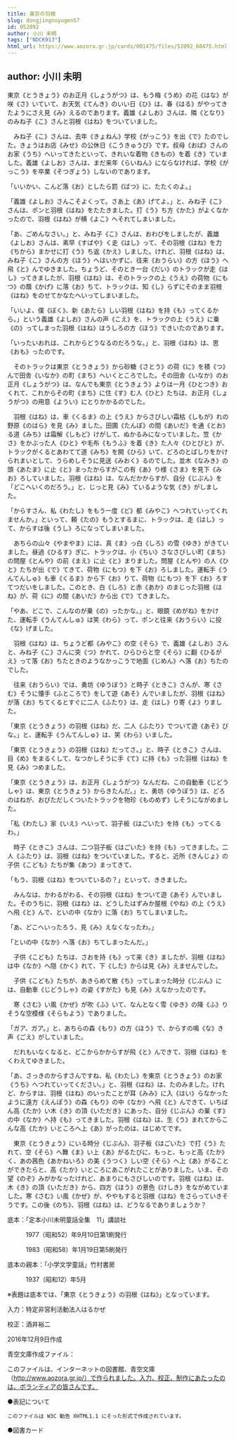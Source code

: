 ```yaml
---
title: 東京の羽根
slug: dongjingnoyugen57
id: 052092
author: 小川 未明
tags: ["NDCK913"]
html_url: https://www.aozora.gr.jp/cards/001475/files/52092_60475.html
---
```


## author: 小川 未明

東京《とうきょう》のお正月《しょうがつ》は、もう梅《うめ》の花《はな》が咲《さ》いていて、お天気《てんき》のいい日《ひ》は、春《はる》がやってきたようにさえ見《み》えるのであります。義雄《よしお》さんは、隣《となり》のみね子《こ》さんと羽根《はね》をついていました。

　みね子《こ》さんは、去年《きょねん》学校《がっこう》を出《で》たのでした。きょうはお店《みせ》の公休日《こうきゅうび》です。叔母《おば》さんのお家《うち》へいってきたといって、きれいな着物《きもの》を着《き》ていました。義雄《よしお》さんは、まだ来年《らいねん》にならなければ、学校《がっこう》を卒業《そつぎょう》しないのであります。

「いいかい、こんど落《お》としたら罰《ばつ》に、たたくのよ。」

「義雄《よしお》さんこそよくって。さあ上《あ》げてよ。」と、みね子《こ》さんは、ポンと羽根《はね》をたたきました。打《う》ち方《かた》がよくなかったので、羽根《はね》が横《よこ》へそれてしまいました。

「あ、ごめんなさい。」と、みね子《こ》さんは、おわびをしましたが、義雄《よしお》さんは、素早《すばや》く走《はし》って、その羽根《はね》を力《ちから》まかせに打《う》ち返《かえ》しました。けれど、羽根《はね》は、みね子《こ》さんの方《ほう》へはいかずに、往来《おうらい》の方《ほう》へ飛《と》んでゆきました。ちょうど、そのとき一台《だい》のトラックが走《はし》ってきましたが、羽根《はね》は、そのトラックの上《うえ》の荷物《にもつ》の蔭《かげ》に落《お》ちて、トラックは、知《し》らずにそのまま羽根《はね》をのせてかなたへいってしまいました。

「いいよ、僕《ぼく》、新《あたら》しい羽根《はね》を持《も》ってくるから。」という義雄《よしお》さんの声《こえ》を、トラックの上《うえ》に乗《の》ってしまった羽根《はね》はうしろの方《ほう》できいたのであります。

「いったいおれは、これからどうなるのだろうな。」と、羽根《はね》は、思《おも》ったのです。

　そのトラックは東京《とうきょう》から砂糖《さとう》の荷《に》を積《つ》んで田舎《いなか》の町《まち》へいくところでした。その田舎《いなか》のお正月《しょうがつ》は、なんでも東京《とうきょう》よりは一月《ひとつき》おくれて、これからその町《まち》に住《す》む人《ひと》たちは、お正月《しょうがつ》の用意《ようい》にとりかかるのでした。

　羽根《はね》は、車《くるま》の上《うえ》からさびしい霜枯《しもが》れの野原《のはら》を見《み》ました。田圃《たんぼ》の間《あいだ》を通《とお》る道《みち》は霜解《しもど》けがして、ぬかるみになっていました。笠《かさ》をかぶった人《ひと》や毛布《もうふ》を着《き》た人々《ひとびと》が、トラックがくるとあわてて道《みち》を開《ひら》いて、どろのとばしりをかけられまいとして、うらめしそうに見送《みおく》るのでした。並木《なみき》の頭《あたま》に止《と》まったからすがこの有《あ》り様《さま》を見下《みお》ろしていました。羽根《はね》は、なんだかからすが、自分《じぶん》を「どこへいくのだろう。」と、じっと見《み》ているような気《き》がしました。

「からすさん、私《わたし》をもう一度《ど》都《みやこ》へつれていってくれませんか。」といって、頼《たの》もうとするまに、トラックは、走《はし》って、からすは後《うし》ろになってしまいました。

　あちらの山々《やまやま》には、真《ま》っ白《しろ》の雪《ゆき》がきていました。昼過《ひるす》ぎに、トラックは、小《ちい》さなさびしい町《まち》の問屋《とんや》の前《まえ》に止《と》まりました。問屋《とんや》の人《ひと》たちが出《で》てきて、荷物《にもつ》を下《お》ろしました。運転手《うんてんしゅ》も車《くるま》から下《お》りて、荷物《にもつ》を下《お》ろすてつだいをしました。このとき、白《しろ》と赤《あか》のまじった羽根《はね》が、荷《に》の間《あいだ》から出《で》てきました。

「やあ、どこで、こんなのが乗《の》ったかな。」と、眼鏡《めがね》をかけた、運転手《うんてんしゅ》は笑《わら》って、ポンと往来《おうらい》に投《な》げました。

　羽根《はね》は、ちょうど都《みやこ》の空《そら》で、義雄《よしお》さんと、みね子《こ》さんに突《つ》かれて、ひらひらと空《そら》に翻《ひるがえ》って落《お》ちたときのようなかっこうで地面《じめん》へ落《お》ちたのでした。

　往来《おうらい》では、勇坊《ゆうぼう》と時子《ときこ》さんが、寒《さむ》そうに懐手《ふところで》をして遊《あそ》んでいましたが、羽根《はね》が落《お》ちてくるとすぐに二人《ふたり》は、走《はし》り寄《よ》りました。

「東京《とうきょう》の羽根《はね》だ、二人《ふたり》でついて遊《あそ》びな。」と、運転手《うんてんしゅ》は、笑《わら》いました。

「東京《とうきょう》の羽根《はね》だってさ。」と、時子《ときこ》さんは、目《め》をまるくして、なつかしそうに手《て》に持《も》った羽根《はね》を見《み》つめました。

「東京《とうきょう》は、お正月《しょうがつ》なんだね、この自動車《じどうしゃ》は、東京《とうきょう》からきたんだ。」と、勇坊《ゆうぼう》は、どろのはねが、おびただしくついたトラックを物珍《ものめず》しそうにながめました。

「私《わたし》家《いえ》へいって、羽子板《はごいた》を持《も》ってくるわ。」

　時子《ときこ》さんは、二つ羽子板《はごいた》を持《も》ってきました。二人《ふたり》は、羽根《はね》をついていました。すると、近所《きんじょ》の子供《こども》たちが集《あつ》まってきて、

「もう、羽根《はね》をついているの？」といって、ききました。

　みんなは、かわるがわる、その羽根《はね》をついて遊《あそ》んでいました。そのうちに、羽根《はね》は、どうしたはずみか屋根《やね》の上《うえ》へ飛《と》んで、といの中《なか》に落《お》ちてしまいました。

「あ、どこへいったろう、見《み》えなくなったわ。」

「といの中《なか》へ落《お》ちてしまったんだ。」

　子供《こども》たちは、さおを持《も》って来《き》ましたが、羽根《はね》は中《なか》へ隠《かく》れて、下《した》からは見《み》えませんでした。

　子供《こども》たちが、あきらめて散《ち》ってしまった時分《じぶん》には、自動車《じどうしゃ》の姿《すがた》も見《み》えなかったのです。

　寒《さむ》い風《かぜ》が吹《ふ》いて、なんとなく雪《ゆき》の降《ふ》りそうな空模様《そらもよう》でありました。

「ガア、ガア。」と、あちらの森《もり》の方《ほう》で、からすの鳴《な》き声《ごえ》がしていました。

　だれもいなくなると、どこからかからすが飛《と》んできて、羽根《はね》をくわえてゆきました。

「あ、さっきのからすさんですね、私《わたし》を東京《とうきょう》のお家《うち》へつれていってください。」と、羽根《はね》は、たのみました。けれど、からすは、羽根《はね》のいったことが耳《みみ》に入《はい》らなかったように遠方《えんぽう》の森《もり》の中《なか》へ飛《と》んできて、いちばん高《たか》い木《き》の頂《いただき》にあった、自分《じぶん》の巣《す》の中《なか》へ持《も》ってきました。羽根《はね》は、生《う》まれてからこんな高《たか》いところへ上《あ》がったのは、はじめてです。

　東京《とうきょう》にいる時分《じぶん》、羽子板《はごいた》で打《う》たれて、空《そら》へ舞《ま》い上《あ》がるたびに、もっと、もっと高《たか》く、あの茜色《あかねいろ》の美《うつく》しい空《そら》へ上《あ》がることができたらと、高《たか》いところにあこがれたことがありました。いま、その望《のぞ》みがかなったけれど、あまりにもさびしいのです。羽根《はね》は、木《き》の頂《いただき》から、四方《ほう》の景色《けしき》をながめていました。寒《さむ》い風《かぜ》が、ややもすると羽根《はね》をさらっていきそうです。この後《のち》、羽根《はね》は、どうなるでありましょうか？













底本：「定本小川未明童話全集　11」講談社

　　　1977（昭和52）年9月10日第1刷発行

　　　1983（昭和58）年1月19日第5刷発行

底本の親本：「小学文学童話」竹村書房

　　　1937（昭和12）年5月

※表題は底本では、「東京《とうきょう》の羽根《はね》」となっています。

入力：特定非営利活動法人はるかぜ

校正：酒井裕二

2016年12月9日作成

青空文庫作成ファイル：

このファイルは、インターネットの図書館、青空文庫（http://www.aozora.gr.jp/）で作られました。入力、校正、制作にあたったのは、ボランティアの皆さんです。











●表記について


	このファイルは W3C 勧告 XHTML1.1 にそった形式で作成されています。







●図書カード
